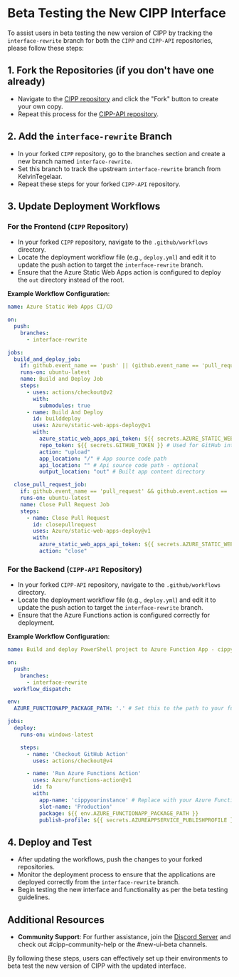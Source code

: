 
# Beta Testing the New CIPP Interface

To assist users in beta testing the new version of CIPP by tracking the `interface-rewrite` branch for both the `CIPP` and `CIPP-API` repositories, please follow these steps:

## 1. Fork the Repositories (if you don't have one already)

- Navigate to the [CIPP repository](https://github.com/KelvinTegelaar/CIPP) and click the "Fork" button to create your own copy.
- Repeat this process for the [CIPP-API repository](https://github.com/KelvinTegelaar/CIPP-API).

## 2. Add the `interface-rewrite` Branch

- In your forked `CIPP` repository, go to the branches section and create a new branch named `interface-rewrite`.
- Set this branch to track the upstream `interface-rewrite` branch from KelvinTegelaar.
- Repeat these steps for your forked `CIPP-API` repository.

## 3. Update Deployment Workflows

### For the Frontend (`CIPP` Repository)

- In your forked `CIPP` repository, navigate to the `.github/workflows` directory.
- Locate the deployment workflow file (e.g., `deploy.yml`) and edit it to update the push action to target the `interface-rewrite` branch.
- Ensure that the Azure Static Web Apps action is configured to deploy the `out` directory instead of the root.

**Example Workflow Configuration**:

```yaml
name: Azure Static Web Apps CI/CD

on:
  push:
    branches:
      - interface-rewrite

jobs:
  build_and_deploy_job:
    if: github.event_name == 'push' || (github.event_name == 'pull_request' && github.event.action != 'closed')
    runs-on: ubuntu-latest
    name: Build and Deploy Job
    steps:
      - uses: actions/checkout@v2
        with:
          submodules: true
      - name: Build And Deploy
        id: builddeploy
        uses: Azure/static-web-apps-deploy@v1
        with:
          azure_static_web_apps_api_token: ${{ secrets.AZURE_STATIC_WEB_APPS_API_TOKEN }}
          repo_token: ${{ secrets.GITHUB_TOKEN }} # Used for GitHub integrations (i.e., PR comments)
          action: "upload"
          app_location: "/" # App source code path
          api_location: "" # Api source code path - optional
          output_location: "out" # Built app content directory

  close_pull_request_job:
    if: github.event_name == 'pull_request' && github.event.action == 'closed'
    runs-on: ubuntu-latest
    name: Close Pull Request Job
    steps:
      - name: Close Pull Request
        id: closepullrequest
        uses: Azure/static-web-apps-deploy@v1
        with:
          azure_static_web_apps_api_token: ${{ secrets.AZURE_STATIC_WEB_APPS_API_TOKEN }}
          action: "close"
```

### For the Backend (`CIPP-API` Repository)

- In your forked `CIPP-API` repository, navigate to the `.github/workflows` directory.
- Locate the deployment workflow file (e.g., `deploy.yml`) and edit it to update the push action to target the `interface-rewrite` branch.
- Ensure that the Azure Functions action is configured correctly for deployment.

**Example Workflow Configuration**:

```yaml
name: Build and deploy PowerShell project to Azure Function App - cippyourinstance

on:
  push:
    branches:
      - interface-rewrite
  workflow_dispatch:

env:
  AZURE_FUNCTIONAPP_PACKAGE_PATH: '.' # Set this to the path to your function app project, defaults to the repository root

jobs:
  deploy:
    runs-on: windows-latest

    steps:
      - name: 'Checkout GitHub Action'
        uses: actions/checkout@v4

      - name: 'Run Azure Functions Action'
        uses: Azure/functions-action@v1
        id: fa
        with:
          app-name: 'cippyourinstance' # Replace with your Azure Function App name
          slot-name: 'Production'
          package: ${{ env.AZURE_FUNCTIONAPP_PACKAGE_PATH }}
          publish-profile: ${{ secrets.AZUREAPPSERVICE_PUBLISHPROFILE }}
```

## 4. Deploy and Test

- After updating the workflows, push the changes to your forked repositories.
- Monitor the deployment process to ensure that the applications are deployed correctly from the `interface-rewrite` branch.
- Begin testing the new interface and functionality as per the beta testing guidelines.

## Additional Resources

- **Community Support**: For further assistance, join the [Discord Server](https://discord.gg/cyberdrain) and check out #cipp-community-help or the #new-ui-beta channels.

By following these steps, users can effectively set up their environments to beta test the new version of CIPP with the updated interface.
